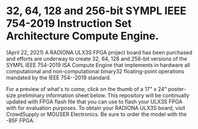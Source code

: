 # 32, 64, 128 and 256-bit SYMPL IEEE 754-2019 Instruction Set Architecture Compute Engine.

(April 22, 2021) A RADIONA ULX3S FPGA project board has been purchased and efforts are underway to create 32, 64, 128 and 256-bit versions of the SYMPL IEEE 754-2019 ISA Compute Engine that implements in hardware all computational and non-computational binary32 floating-point operations mandated by the IEEE 754--2019 standard.  

For a preview of what's to come, click on the thumb of a 17" x 24" poster-size preliminary information sheet below.  This repository will be continually updated with FPGA flash file that you can use to flash your ULX3S FPGA with for evaluation purposes.  To obtain your RADIONA ULX3S board, visit CrowdSupply or MOUSER Electronics.  Be sure to order the model with the -85F FPGA.


